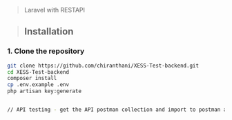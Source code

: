 > Laravel with RESTAPI

> ## Installation

### 1. Clone the repository

```bash
git clone https://github.com/chiranthani/XESS-Test-backend.git
cd XESS-Test-backend
composer install
cp .env.example .env
php artisan key:generate


// API testing - get the API postman collection and import to postman and run
